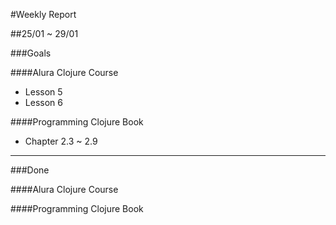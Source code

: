 #Weekly Report

##25/01 ~ 29/01

###Goals

####Alura Clojure Course
- Lesson 5
- Lesson 6

####Programming Clojure Book
- Chapter 2.3 ~ 2.9
___

###Done

####Alura Clojure Course

####Programming Clojure Book